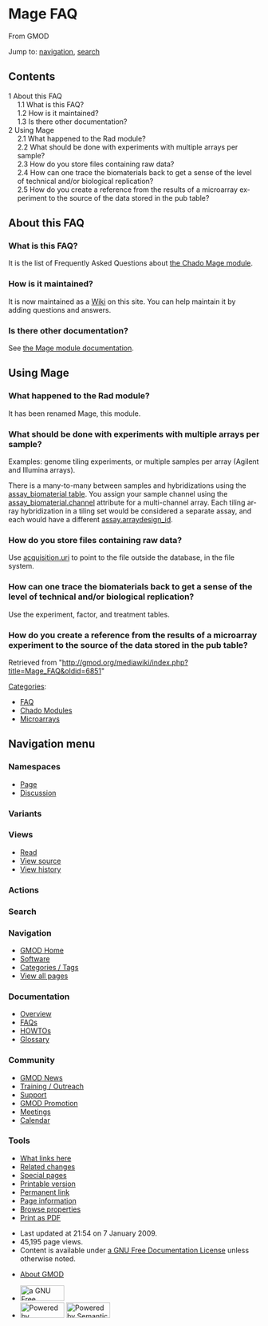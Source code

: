 <div id="mw-page-base" class="noprint">

</div>

<div id="mw-head-base" class="noprint">

</div>

<div id="content" class="mw-body" role="main">

<span id="top"></span>

<div id="mw-js-message" style="display:none;">

</div>



# <span dir="auto">Mage FAQ</span>

<div id="bodyContent">

<div id="siteSub">

From GMOD

</div>

<div id="contentSub">

</div>

<div id="jump-to-nav" class="mw-jump">

Jump to: [navigation](#mw-navigation), [search](#p-search)

</div>

<div id="mw-content-text" class="mw-content-ltr" lang="en" dir="ltr">

<div id="toc" class="toc">

<div id="toctitle">

## Contents

</div>

- [<span class="tocnumber">1</span> <span class="toctext">About this
  FAQ</span>](#About_this_FAQ)
  - [<span class="tocnumber">1.1</span> <span class="toctext">What is
    this FAQ?</span>](#What_is_this_FAQ.3F)
  - [<span class="tocnumber">1.2</span> <span class="toctext">How is it
    maintained?</span>](#How_is_it_maintained.3F)
  - [<span class="tocnumber">1.3</span> <span class="toctext">Is there
    other documentation?</span>](#Is_there_other_documentation.3F)
- [<span class="tocnumber">2</span> <span class="toctext">Using
  Mage</span>](#Using_Mage)
  - [<span class="tocnumber">2.1</span> <span class="toctext">What
    happened to the Rad
    module?</span>](#What_happened_to_the_Rad_module.3F)
  - [<span class="tocnumber">2.2</span> <span class="toctext">What
    should be done with experiments with multiple arrays per
    sample?</span>](#What_should_be_done_with_experiments_with_multiple_arrays_per_sample.3F)
  - [<span class="tocnumber">2.3</span> <span class="toctext">How do you
    store files containing raw
    data?</span>](#How_do_you_store_files_containing_raw_data.3F)
  - [<span class="tocnumber">2.4</span> <span class="toctext">How can
    one trace the biomaterials back to get a sense of the level of
    technical and/or biological
    replication?</span>](#How_can_one_trace_the_biomaterials_back_to_get_a_sense_of_the_level_of_technical_and.2For_biological_replication.3F)
  - [<span class="tocnumber">2.5</span> <span class="toctext">How do you
    create a reference from the results of a microarray experiment to
    the source of the data stored in the pub
    table?</span>](#How_do_you_create_a_reference_from_the_results_of_a_microarray_experiment_to_the_source_of_the_data_stored_in_the_pub_table.3F)

</div>

  

## <span id="About_this_FAQ" class="mw-headline">About this FAQ</span>

### <span id="What_is_this_FAQ.3F" class="mw-headline">What is this FAQ?</span>

It is the list of Frequently Asked Questions about [the Chado Mage
module](Chado_Mage_Module "Chado Mage Module").

### <span id="How_is_it_maintained.3F" class="mw-headline">How is it maintained?</span>

It is now maintained as a
<a href="http://en.wikipedia.org/wiki/Wiki" class="extiw"
title="wp:Wiki">Wiki</a> on this site. You can help maintain it by
adding questions and answers.

### <span id="Is_there_other_documentation.3F" class="mw-headline">Is there other documentation?</span>

See [the Mage module
documentation](Chado_Mage_Module "Chado Mage Module").

## <span id="Using_Mage" class="mw-headline">Using Mage</span>

### <span id="What_happened_to_the_Rad_module.3F" class="mw-headline">What happened to the Rad module?</span>

It has been renamed Mage, this module.

### <span id="What_should_be_done_with_experiments_with_multiple_arrays_per_sample.3F" class="mw-headline">What should be done with experiments with multiple arrays per sample?</span>

Examples: genome tiling experiments, or multiple samples per array
(Agilent and Illumina arrays).

There is a many-to-many between samples and hybridizations using the
[assay_biomaterial
table](Chado_Tables#Table:_assay_biomaterial "Chado Tables"). You assign
your sample channel using the
[assay_biomaterial.channel](Chado_Tables#Table:_assay_biomaterial "Chado Tables")
attribute for a multi-channel array. Each tiling array hybridization in
a tiling set would be considered a separate assay, and each would have a
different
[assay.arraydesign_id](Chado_Tables#Table:_assay "Chado Tables").

### <span id="How_do_you_store_files_containing_raw_data.3F" class="mw-headline">How do you store files containing raw data?</span>

Use [acquisition.uri](Chado_Tables#Table:_acquisition "Chado Tables") to
point to the file outside the database, in the file system.

### <span id="How_can_one_trace_the_biomaterials_back_to_get_a_sense_of_the_level_of_technical_and.2For_biological_replication.3F" class="mw-headline">How can one trace the biomaterials back to get a sense of the level of technical and/or biological replication?</span>

Use the experiment, factor, and treatment tables.

### <span id="How_do_you_create_a_reference_from_the_results_of_a_microarray_experiment_to_the_source_of_the_data_stored_in_the_pub_table.3F" class="mw-headline">How do you create a reference from the results of a microarray experiment to the source of the data stored in the pub table?</span>

</div>

<div class="printfooter">

Retrieved from
"<http://gmod.org/mediawiki/index.php?title=Mage_FAQ&oldid=6851>"

</div>

<div id="catlinks" class="catlinks">

<div id="mw-normal-catlinks" class="mw-normal-catlinks">

[Categories](Special:Categories "Special:Categories"):

- [FAQ](Category:FAQ "Category:FAQ")
- [Chado Modules](Category:Chado_Modules "Category:Chado Modules")
- [Microarrays](Category:Microarrays "Category:Microarrays")

</div>

</div>

<div class="visualClear">

</div>

</div>

</div>

<div id="mw-navigation">

## Navigation menu

<div id="mw-head">



<div id="left-navigation">

<div id="p-namespaces" class="vectorTabs" role="navigation"
aria-labelledby="p-namespaces-label">

### Namespaces

- <span id="ca-nstab-main"><a href="Mage_FAQ" accesskey="c"
  title="View the content page [c]">Page</a></span>
- <span id="ca-talk"><a
  href="http://gmod.org/mediawiki/index.php?title=Talk:Mage_FAQ&amp;action=edit&amp;redlink=1"
  accesskey="t"
  title="Discussion about the content page [t]">Discussion</a></span>

</div>

<div id="p-variants" class="vectorMenu emptyPortlet" role="navigation"
aria-labelledby="p-variants-label">

### 

### Variants[](#)

<div class="menu">

</div>

</div>

</div>

<div id="right-navigation">

<div id="p-views" class="vectorTabs" role="navigation"
aria-labelledby="p-views-label">

### Views

- <span id="ca-view">[Read](Mage_FAQ)</span>
- <span id="ca-viewsource"><a
  href="http://gmod.org/mediawiki/index.php?title=Mage_FAQ&amp;action=edit"
  accesskey="e" title="This page is protected.
  You can view its source [e]">View source</a></span>
- <span id="ca-history"><a
  href="http://gmod.org/mediawiki/index.php?title=Mage_FAQ&amp;action=history"
  accesskey="h" title="Past revisions of this page [h]">View history</a></span>

</div>

<div id="p-cactions" class="vectorMenu emptyPortlet" role="navigation"
aria-labelledby="p-cactions-label">

### Actions[](#)

<div class="menu">

</div>

</div>

<div id="p-search" role="search">

### Search

<div id="simpleSearch">

</div>

</div>

</div>

</div>

<div id="mw-panel">

<div id="p-logo" role="banner">

<a href="Main_Page"
style="background-image: url(../images/GMOD-cogs.png);"
title="Visit the main page"></a>

</div>

<div id="p-Navigation" class="portal" role="navigation"
aria-labelledby="p-Navigation-label">

### Navigation

<div class="body">

- <span id="n-GMOD-Home">[GMOD Home](Main_Page)</span>
- <span id="n-Software">[Software](GMOD_Components)</span>
- <span id="n-Categories-.2F-Tags">[Categories /
  Tags](Categories)</span>
- <span id="n-View-all-pages">[View all pages](Special:AllPages)</span>

</div>

</div>

<div id="p-Documentation" class="portal" role="navigation"
aria-labelledby="p-Documentation-label">

### Documentation

<div class="body">

- <span id="n-Overview">[Overview](Overview)</span>
- <span id="n-FAQs">[FAQs](Category:FAQ)</span>
- <span id="n-HOWTOs">[HOWTOs](Category:HOWTO)</span>
- <span id="n-Glossary">[Glossary](Glossary)</span>

</div>

</div>

<div id="p-Community" class="portal" role="navigation"
aria-labelledby="p-Community-label">

### Community

<div class="body">

- <span id="n-GMOD-News">[GMOD News](GMOD_News)</span>
- <span id="n-Training-.2F-Outreach">[Training /
  Outreach](Training_and_Outreach)</span>
- <span id="n-Support">[Support](Support)</span>
- <span id="n-GMOD-Promotion">[GMOD Promotion](GMOD_Promotion)</span>
- <span id="n-Meetings">[Meetings](Meetings)</span>
- <span id="n-Calendar">[Calendar](Calendar)</span>

</div>

</div>

<div id="p-tb" class="portal" role="navigation"
aria-labelledby="p-tb-label">

### Tools

<div class="body">

- <span id="t-whatlinkshere"><a href="Special:WhatLinksHere/Mage_FAQ" accesskey="j"
  title="A list of all wiki pages that link here [j]">What links here</a></span>
- <span id="t-recentchangeslinked"><a href="Special:RecentChangesLinked/Mage_FAQ" accesskey="k"
  title="Recent changes in pages linked from this page [k]">Related
  changes</a></span>
- <span id="t-specialpages"><a href="Special:SpecialPages" accesskey="q"
  title="A list of all special pages [q]">Special pages</a></span>
- <span id="t-print"><a
  href="http://gmod.org/mediawiki/index.php?title=Mage_FAQ&amp;printable=yes"
  rel="alternate" accesskey="p"
  title="Printable version of this page [p]">Printable version</a></span>
- <span id="t-permalink">[Permanent
  link](http://gmod.org/mediawiki/index.php?title=Mage_FAQ&oldid=6851 "Permanent link to this revision of the page")</span>
- <span id="t-info">[Page
  information](http://gmod.org/mediawiki/index.php?title=Mage_FAQ&action=info)</span>
- <span id="t-smwbrowselink"><a href="Special:Browse/Mage_FAQ" rel="smw-browse">Browse properties</a></span>
- <span id="t-pdf">[Print as
  PDF](http://gmod.org/mediawiki/index.php?title=Special:PdfPrint&page=Mage_FAQ)</span>

</div>

</div>

</div>

</div>

<div id="footer" role="contentinfo">

- <span id="footer-info-lastmod">Last updated at 21:54 on 7 January
  2009.</span>
- <span id="footer-info-viewcount">45,195 page views.</span>
- <span id="footer-info-copyright">Content is available under
  <a href="http://www.gnu.org/licenses/fdl-1.3.html" class="external"
  rel="nofollow">a GNU Free Documentation License</a> unless otherwise
  noted.</span>

<!-- -->

- <span id="footer-places-about">[About
  GMOD](GMOD:About "GMOD:About")</span>

<!-- -->

- <span id="footer-copyrightico">[<img src="http://www.gnu.org/graphics/gfdl-logo-small.png" width="88"
  height="31" alt="a GNU Free Documentation License" />](http://www.gnu.org/licenses/fdl-1.3.html)</span>
- <span id="footer-poweredbyico">[<img
  src="../mediawiki/skins/common/images/poweredby_mediawiki_88x31.png"
  width="88" height="31" alt="Powered by MediaWiki" />](http://www.mediawiki.org/)
  [<img
  src="../mediawiki/extensions/SemanticMediaWiki/resources/images/smw_button.png"
  width="88" height="31" alt="Powered by Semantic MediaWiki" />](https://www.semantic-mediawiki.org/wiki/Semantic_MediaWiki)</span>

<div style="clear:both">

</div>

</div>
